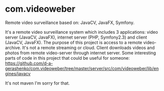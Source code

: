# com.videoweber
Remote video surveillance based on: JavaCV, JavaFX, Symfony.

It's a remote video surveillance system which includes 3 applications: video server (JavaCV, JavaFX), internet server (PHP, Symfony2.3) and client (JavaCV, JavaFX). The purpose of this project is access to a remote video-archive. It's not a remote streaming or cloud. Client downloads videos and photos from remote video-server through internet server.
Some interesting parts of code in this project that could be useful for someone: https://github.com/d-a-gerashenko/com.videoweber/tree/master/server/src/com/videoweber/lib/engines/javacv

It's not maven I'm sorry for that.
